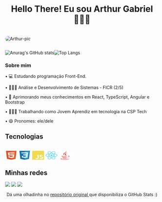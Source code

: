 <div align= "center">
  <h1> 
    Hello There! Eu sou Arthur Gabriel 👨🏻‍💻
  </h1> 
</div>

<div align= "center" style= "display: inline-block"><br>
  <img align="center" alt="Arthur-pic" height="250" style= "border-radius: 20px" src="https://pbs.twimg.com/profile_images/1623748685199802369/rEvz-OWX_400x400.jpg">
 </div> 
 
 

 
 ##
 
 
  
  ![Anurag's GitHub stats](https://github-readme-stats.vercel.app/api?username=arthurgab03&show_icons=true&theme=transparent)![Top Langs](https://github-readme-stats.vercel.app/api/top-langs/?username=arthurgab03&layout=compact&theme=transparent)
  
  
  
 
 
  ### Sobre mim
 


• 💻 Estudando programação Front-End.

• 👨🏻‍🎓 Análise e Desenvolvimento de Sistemas - FICR (2/5)

• 📘 Aprimorando meus conhecimentos em React, TypeScript, Angular e Bootstrap

• 👨🏻‍💻 Trabalhando como Jovem Aprendiz em tecnologia na CSP Tech

• 😄 Pronomes: ele/dele
</div>

## Tecnologias 



<div style="display: inline_block"><br>
 <img align="center" alt="Arthur-HTML" height="30" width="40" src="https://raw.githubusercontent.com/devicons/devicon/master/icons/html5/html5-original.svg">
  <img align="center" alt="Arthur-CSS" height="30" width="40" src="https://raw.githubusercontent.com/devicons/devicon/master/icons/css3/css3-original.svg">
  <img align="center" alt="Arthur-Js" height="30" width="40" src="https://raw.githubusercontent.com/devicons/devicon/master/icons/javascript/javascript-plain.svg">
  <img align="center" alt="Arthur-React" height="30" width="40" src="https://raw.githubusercontent.com/devicons/devicon/master/icons/react/react-original.svg">
  <img align="center" alt="Arthur-Java" height="30" width="40" src="https://raw.githubusercontent.com/devicons/devicon/1119b9f84c0290e0f0b38982099a2bd027a48bf1/icons/java/java-plain.svg">
  
  ## Minhas redes 
 
<div> 
  <a href="https://twitter.com/ArthurDev03" target="_blank"><img src="https://img.shields.io/badge/Twitter-1DA1F2?style=for-the-badge&logo=twitter&logoColor=white" target="_blank"></a>
  <a href = "mailto:arthurgabriel120703@gmail.com"><img src="https://img.shields.io/badge/-Gmail-%23333?style=for-the-badge&logo=gmail&logoColor=white" target="_blank"></a>
  <a href="https://www.linkedin.com/in/arthur-gabriel2003/" target="_blank"><img src="https://img.shields.io/badge/-LinkedIn-%230077B5?style=for-the-badge&logo=linkedin&logoColor=white" target="_blank"></a> 
  
</div>
  
  
  <div align= "center">
    <p> Dá uma olhadinha no <a href="https://github.com/anuraghazra/github-readme-stats">repositório original </a> que disponibiliza o GitHub Stats :) 
    </p>
  </div>


